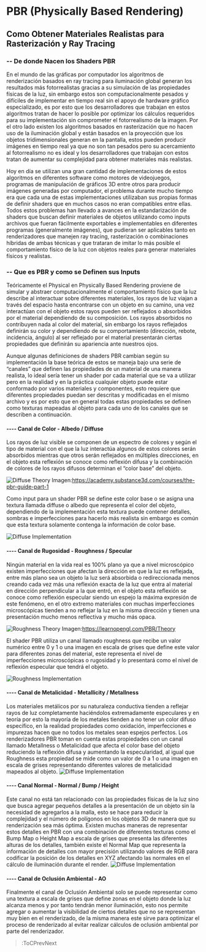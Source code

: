 # PBR (Physically Based Rendering) 
## Como Obtener Materiales Realistas para Rasterización y Ray Tracing

### -- De donde Nacen los Shaders PBR
En el mundo de las gráficas por computador los algoritmos de renderización basados en ray tracing para iluminación global generan los resultados más fotorrealistas gracias a su simulación de las propiedades físicas de la luz, sin embargo estos son computacionalmente pesados y difíciles de implementar en tiempo real sin el apoyo de hardware gráfico especializado, es por esto que los desarrolladores que trabajan en estos algoritmos tratan de hacer lo posible por optimizar los cálculos requeridos para su implementación sin comprometer el fotorrealismo de la imagen. Por el otro lado existen los algoritmos basados en rasterización que no hacen uso de la iluminación global y están basados en la proyección que los objetos tridimensionales generan en la pantalla, estos pueden producir imágenes en tiempo real ya que no son tan pesados pero su acercamiento al fotorrealismo no es ideal y los desarrolladores que trabajan con estos tratan de aumentar su complejidad para obtener materiales más realistas.


Hoy en día se utilizan una gran cantidad de implementaciones de estos algoritmos en diferentes software como motores de videojuegos, programas de manipulación de gráficos 3D entre otros para producir imágenes generadas por computador, el problema durante mucho tiempo era que cada una de estas implementaciones utilizaban sus propias formas de definir shaders que en muchos casos no eran compatibles entre ellas. Todos estos problemas han llevado a avances en la estandarización de shaders que buscan definir materiales de objetos utilizando como inputs archivos que fueran fácilmente exportables e implementables en diferentes programas (generalmente imágenes), que pudieran ser aplicables tanto en renderizadores que manejen ray tracing, rasterización o combinaciones híbridas de ambas técnicas y que trataran de imitar lo más posible el comportamiento físico de la luz con objetos reales para generar materiales físicos y realistas.


### -- Que es PBR y como se Definen sus Inputs
Teóricamente el Physical en Physically Based Rendering proviene de simular y abstraer computacionalmente el comportamiento físico que la luz describe al interactuar sobre diferentes materiales, los rayos de luz viajan a través del espacio hasta encontrarse con un objeto en su camino, una vez interactúan con el objeto estos rayos pueden ser reflejados o absorbidos por el material dependiendo de su composición. Los rayos absorbidos no contribuyen nada al color del material, sin embargo los rayos reflejados definirán su color y dependiendo de su comportamiento (dirección, rebote, incidencia, ángulo) al ser reflejado por el material presentarán ciertas propiedades que definirán su apariencia ante nuestros ojos.

Aunque algunas definiciones de shaders PBR cambian según su implementación la base teórica de estos se maneja bajo una serie de “canales” que definen las propiedades de un material de una manera realista, lo ideal sería tener un shader por cada material que se va a utilizar pero en la realidad y en la práctica cualquier objeto puede estar conformado por varios materiales y componentes, esto requiere que diferentes propiedades puedan ser descritas y modificadas en el mismo archivo y es por esto que en general todas estas propiedades se definen como texturas mapeadas al objeto para cada uno de los canales que se describen a continuación.


#### ---- Canal de Color - Albedo / Diffuse
Los rayos de luz visible se componen de un espectro de colores y según el tipo de material con el que la luz interactúa algunos de estos colores serán absorbidos mientras que otros serán reflejados en múltiples direcciones, en el objeto esta reflexión se conoce como reflexión difusa y la combinación de colores de los rayos difusos determinan el “color base” del objeto. 

![Diffuse Theory](/docs/sketches/diffuse.png)
Imagen:https://academy.substance3d.com/courses/the-pbr-guide-part-1

Como input para un shader PBR se define este color base o se asigna una textura llamada diffuse o albedo que representa el color del objeto, dependiendo de la implementación esta textura puede contener detalles, sombras e imperfecciones para hacerlo más realista sin embargo es común que esta textura solamente contenga la información de color base. 

![Diffuse Implementation](/docs/sketches/img-diffuse.png)


#### ---- Canal de Rugosidad - Roughness / Specular
Ningún material en la vida real es 100% plano ya que a nivel microscópico existen imperfecciones que afectan la dirección en que la luz es reflejada, entre más plano sea un objeto la luz será absorbida o redireccionada menos creando cada vez más una reflexión exacta de la luz que entra al material en dirección perpendicular a la que entró, en el objeto esta reflexión se conoce como reflexión especular siendo un espejo la máxima expresión de este fenómeno, en el otro extremo materiales con muchas imperfecciones microscópicas tienden a no reflejar la luz en la misma dirección y tienen una presentación mucho menos reflectiva y mucho más opaca. 

![Roughness Theory](/docs/sketches/microfacets.png)
Imagen:https://learnopengl.com/PBR/Theory

El shader PBR utiliza un canal llamado roughness que recibe un valor numérico entre 0 y 1 o una imagen en escala de grises que define este valor para diferentes zonas del material, este representa el nivel de imperfecciones microscópicas o rugosidad y lo presentará como el nivel de reflexión especular que tendrá el objeto.

![Roughness Implementation](/docs/sketches/img-roughness.png)

#### ---- Canal de Metalicidad - Metallicity / Metallness
Los materiales metálicos por su naturaleza conductiva tienden a reflejar rayos de luz completamente haciéndolos extremadamente especulares y en teoría por esto la mayoría de los metales tienden a no tener un color difuso específico, en la realidad propiedades como oxidación, imperfecciones e impurezas hacen que no todos los metales sean espejos perfectos. Los renderizadores PBR toman en cuenta estas propiedades con un canal llamado Metallness o Metalicidad que afecta el color base del objeto reduciendo la reflexión difusa y aumentando la especularidad, al igual que Roughness esta propiedad se mide como un valor de 0 a 1 o una imagen en escala de grises representando diferentes valores de metalicidad mapeados al objeto.
![Diffuse Implementation](/docs/sketches/img-metalness.png)

#### ---- Canal Normal - Normal / Bump / Height
Este canal no está tan relacionado con las propiedades físicas de la luz sino que busca agregar pequeños detalles a la presentación de un objeto sin la necesidad de agregarlos a la malla, esto se hace para reducir la complejidad y el número de polígonos en los objetos 3D de manera que su renderización sea más óptima. Existen muchas maneras de representar estos detalles en PBR con una combinación de diferentes texturas como el Bump Map o Height Map a escala de grises que presenta las diferentes alturas de los detalles, también existe el Normal Map que representa la información de detalles con mayor precisión utilizando valores de RGB para codificar la posición de los detalles en XYZ afectando las normales en el cálculo de iluminación durante el render.
![Diffuse Implementation](/docs/sketches/img-normal.png)

#### ---- Canal de Oclusión Ambiental - AO
Finalmente el canal de Oclusión Ambiental solo se puede representar como una textura a escala de grises que define zonas en el objeto donde la luz alcanza menos y por tanto tendrán menor iluminación, esto nos permite agregar o aumentar la visibilidad de ciertos detalles que no se representan muy bien en el renderizado, de la misma manera este sirve para optimizar el proceso de renderizado al evitar realizar cálculos de oclusión ambiental por parte del renderizador.

> :ToCPrevNext